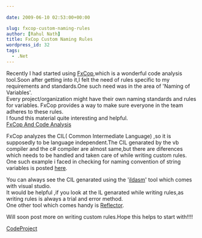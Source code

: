 ```yaml
---
  
date: 2009-06-10 02:53:00+00:00

slug: fxcop-custom-naming-rules
author: [Rahul Nath]
title: FxCop Custom Naming Rules
wordpress_id: 32
tags:
  - .Net
---
```


Recently I had started using [FxCop](http://msdn.microsoft.com/en-us/library/bb429476.aspx),which is a wonderful code analysis tool.Soon after getting into it,I felt the need of rules specific to my requirements and standards.One such need was in the area of 'Naming of Variables'.  
Every project/organization might have their own naming standards and rules for variables. FxCop provides a way to make sure everyone in the team adheres to these rules.  
I found this material quite interesting and helpful.  
[FxCop And Code Analysis](http://www.binarycoder.net/fxcop/html/index.html)

FxCop analyzes the CIL( Common Intermediate Language) ,so it is supposedly to be language independent.The CIL genarated by the vb compiler and the c# compiler are almost same,but there are diferences which needs to be handled and taken care of while writing custom rules.  
One such example i faced in checking for naming convention of string variables is posted [here](http://social.msdn.microsoft.com/Forums/en-US/vstscode/thread/709866cf-34de-4275-adb0-b8dfbf4d5906).

You can always see the CIL genarated using the '[ildasm](http://msdn.microsoft.com/en-us/library/f7dy01k1%28VS.80%29.aspx)' tool which comes with visual studio.  
It would be helpful ,if you look at the IL genarated while writing rules,as writing rules is always a trial and error method.  
One other tool which comes handy is [Reflector](http://www.red-gate.com/products/reflector/).

Will soon post more on writing custom rules.Hope this helps to start with!!!!

[CodeProject](http://www.codeproject.com/script/Articles/BlogFeedList.aspx?amid=5842203)
